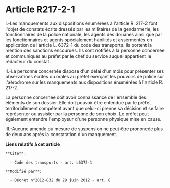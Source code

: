 # Article R217-2-1

I.-Les manquements aux dispositions énumérées à l'article R. 217-2 font l'objet de constats écrits dressés par les militaires
de la gendarmerie, les fonctionnaires de la police nationale, les agents des douanes ainsi que par les fonctionnaires et
agents spécialement habilités et assermentés en application de l'article L. 6372-1 du code des transports. Ils portent la
mention des sanctions encourues. Ils sont notifiés à la personne concernée et communiqués au préfet par le chef du service
auquel appartient le rédacteur du constat. 

II.-La personne concernée dispose d'un délai d'un mois pour présenter ses observations écrites ou orales au préfet exerçant
les pouvoirs de police sur l'aérodrome sur les manquements aux dispositions énumérées à l'article R. 217-2. 

La personne concernée doit avoir connaissance de l'ensemble des éléments de son dossier. Elle doit pouvoir être entendue par
le préfet territorialement compétent avant que celui-ci prenne sa décision et se faire représenter ou assister par la
personne de son choix. Le préfet peut également entendre l'employeur d'une personne physique mise en cause. 

III.-Aucune amende ou mesure de suspension ne peut être prononcée plus de deux ans après la constatation d'un manquement.

**Liens relatifs à cet article**

	**Cite**:

	  - Code des transports - art. L6372-1

	**Modifié par**:

	  - Décret n°2012-832 du 29 juin 2012 - art. 8
